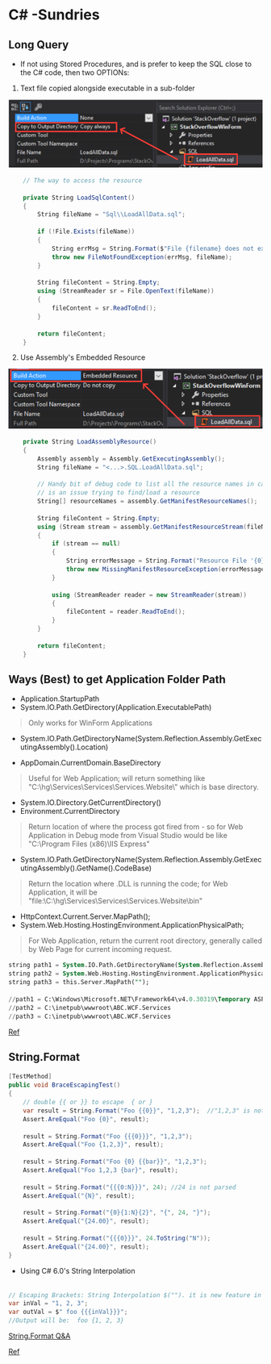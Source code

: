 C# -Sundries
===

Long Query
---

- If not using Stored Procedures, and is prefer to keep the SQL close to the C# code, then two OPTIONs:

1. Text file copied alongside executable in a sub-folder

![copy always](_images/copy-always.png)

```csharp
    // The way to access the resource

    private String LoadSqlContent()
    {
        String fileName = "Sql\\LoadAllData.sql";

        if (!File.Exists(fileName))
        {
            String errMsg = String.Format($"File {filename} does not exist or access is denied");
            throw new FileNotFoundException(errMsg, fileName);
        }

        String fileContent = String.Empty;
        using (StreamReader sr = File.OpenText(fileName))
        {
            fileContent = sr.ReadToEnd();
        }

        return fileContent;
    }
```

2. Use Assembly's Embedded Resource

![embedded](_images/embedded.png)

```csharp
    private String LoadAssemblyResource()
    {
        Assembly assembly = Assembly.GetExecutingAssembly();
        String fileName = "<...>.SQL.LoadAllData.sql";

        // Handy bit of debug code to list all the resource names in case there
        // is an issue trying to find/load a resource
        String[] resourceNames = assembly.GetManifestResourceNames();

        String fileContent = String.Empty;
        using (Stream stream = assembly.GetManifestResourceStream(fileName))
        {
            if (stream == null)
            {
                String errorMessage = String.Format("Resource File '{0}' does not exist", fileName);
                throw new MissingManifestResourceException(errorMessage);
            }

            using (StreamReader reader = new StreamReader(stream))
            {
                fileContent = reader.ReadToEnd();
            }
        }

        return fileContent;
    }
```

Ways (Best) to get Application Folder Path
---

- Application.StartupPath
- System.IO.Path.GetDirectory(Application.ExecutablePath)

> Only works for WinForm Applications

- System.IO.Path.GetDirectoryName(System.Reflection.Assembly.GetExecutingAssembly().Location)

- AppDomain.CurrentDomain.BaseDirectory

> Useful for Web Application; will return something like "C:\\hg\\Services\\Services\\Services.Website\\" which is base directory.

- System.IO.Directory.GetCurrentDirectory()
- Environment.CurrentDirectory

> Return location of where the process got fired from - so for Web Application in Debug mode from Visual Studio would be like "C:\\Program Files (x86)\\IIS Express"

- System.IO.Path.GetDirectoryName(System.Reflection.Assembly.GetExecutingAssembly().GetName().CodeBase)

> Return the location where .DLL is running the code; for Web Application, it will be  "file:\\C:\\hg\\Services\\Services\\Services.Website\\bin"

- HttpContext.Current.Server.MapPath();
- System.Web.Hosting.HostingEnvironment.ApplicationPhysicalPath;

> For Web Application, return the current root directory, generally called by Web Page for current incoming request.

```sql
string path1 = System.IO.Path.GetDirectoryName(System.Reflection.Assembly.GetExecutingAssembly().Location);
string path2 = System.Web.Hosting.HostingEnvironment.ApplicationPhysicalPath;
string path3 = this.Server.MapPath("");

//path1 = C:\Windows\Microsoft.NET\Framework64\v4.0.30319\Temporary ASP.NET Files\root\a897dd66\ec73ff95\assembly\34543543 - 435 - 345 - 35345 - 435 - 435
//path2 = C:\inetpub\wwwroot\ABC.WCF.Services
//path3 = C:\inetpub\wwwroot\ABC.WCF.Services
```

[Ref](https://www.asptricks.net/2015/06/application-current-folder-in-aspnet-c.html)


String.Format
---

```csharp
[TestMethod]
public void BraceEscapingTest()
{
    // double {{ or }} to escape  { or }
    var result = String.Format("Foo {{0}}", "1,2,3");  //"1,2,3" is not parsed
    Assert.AreEqual("Foo {0}", result);

    result = String.Format("Foo {{{0}}}", "1,2,3");
    Assert.AreEqual("Foo {1,2,3}", result);

    result = String.Format("Foo {0} {{bar}}", "1,2,3");
    Assert.AreEqual("Foo 1,2,3 {bar}", result);

    result = String.Format("{{{0:N}}}", 24); //24 is not parsed
    Assert.AreEqual("{N}", result);

    result = String.Format("{0}{1:N}{2}", "{", 24, "}");
    Assert.AreEqual("{24.00}", result);

    result = String.Format("{{{0}}}", 24.ToString("N"));
    Assert.AreEqual("{24.00}", result);
}
```

- Using C# 6.0's String Interpolation

```csharp

// Escaping Brackets: String Interpolation $(""). it is new feature in C# 6.0
var inVal = "1, 2, 3";
var outVal = $" foo {{{inVal}}}";
//Output will be:  foo {1, 2, 3}
```

[String.Format Q&A](https://docs.microsoft.com/en-us/dotnet/api/system.string.format?redirectedfrom=MSDN&view=netcore-3.1#QA)

[Ref](https://stackoverflow.com/questions/91362/how-to-escape-braces-curly-brackets-in-a-format-string-in-net)
